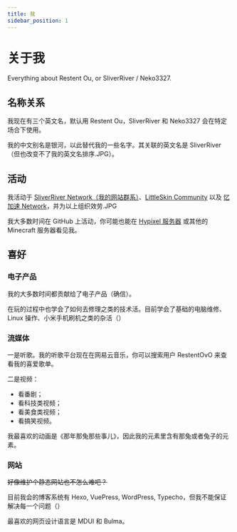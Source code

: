 ```yaml
---
title: 我
sidebar_position: 1
---
```


# 关于我

Everything about Restent Ou, or SliverRiver / Neko3327.

## 名称关系

我现在有三个英文名，默认用 Restent Ou，SliverRiver 和 Neko3327 会在特定场合下使用。

我的中文别名是银河，以此替代我的一些名字。其关联的英文名是 SliverRiver（但也改变不了我的英文名排序.JPG）。

## 活动

我活动于 [SliverRiver Network（我的网站群系）](https://github.com/SliverRiver-Network)、[LittleSkin Community](https://github.com/LittleSkinCommspt) 以及 [忆加速 Network](https://www.mcspeed.cn)，并为以上组织效劳.JPG

我大多数时间在 GitHub 上活动，你可能也能在 [Hypixel 服务器](https://www.hypixel.net) 或其他的 Minecraft 服务器看见我。

## 喜好

### 电子产品

我的大多数时间都贡献给了电子产品（确信）。

在玩的过程中也学会了如何去修理之类的技术活。目前学会了基础的电脑维修、Linux 操作、小米手机刷机之类的杂活（）

### 流媒体

一是听歌。我的听歌平台现在在网易云音乐，你可以搜索用户 RestentOvO 来查看我的喜爱歌单。

二是视频：

- 看番剧；
- 看科技类视频；
- 看美食类视频；
- 看搞笑视频。

我最喜欢的动画是《那年那兔那些事儿》，因此我的元素里含有那兔或者兔子的元素。

### 网站

~~好像维护个静态网站也不怎么难吧？~~

目前我会的博客系统有 Hexo, VuePress, WordPress, Typecho，但我不能保证解决每一个问题（）

最喜欢的网页设计语言是 MDUI 和 Bulma。
